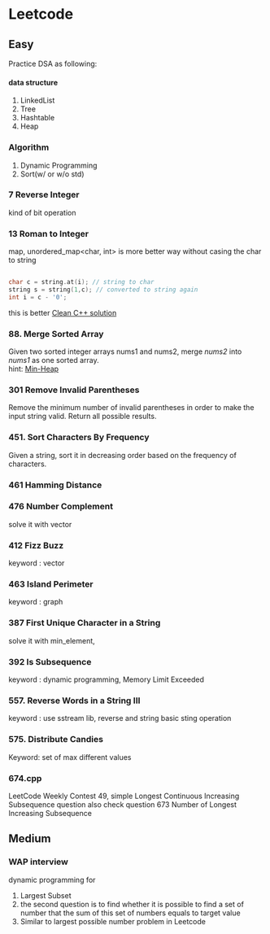 # Leetcode

## Easy

Practice DSA as following:

#### data structure
1. LinkedList
2. Tree
3. Hashtable
4. Heap

### Algorithm
1. Dynamic Programming
2. Sort(w/ or w/o std)


### 7 Reverse Integer
kind of bit operation

### 13 Roman to Integer
map, unordered_map<char, int> is more better way without casing the char to string
```cpp

char c = string.at(i); // string to char
string s = string(1,c); // converted to string again
int i = c - '0';

```

this is better [Clean C++ solution](https://leetcode.com/problems/roman-to-integer/discuss/ "C++ clean solution")

### 88. Merge Sorted Array   
Given two sorted integer arrays nums1 and nums2, merge *nums2* into *nums1* as one sorted array.  
hint: [Min-Heap](http://yuweiichen.com/merge-two-array/ "MergeSortedArray")
 
### 301 Remove Invalid Parentheses

Remove the minimum number of invalid parentheses in order to make the input string valid. Return all possible results.

### 451. Sort Characters By Frequency  
Given a string, sort it in decreasing order based on the frequency of characters.  

### 461 Hamming Distance

### 476 Number Complement
solve it with vector<int>

### 412 Fizz Buzz
keyword : vector<string>  


### 463 Island Perimeter  
keyword : graph

### 387 First Unique Character in a String
solve it with min_element, <climits>  

### 392 Is Subsequence
keyword : dynamic programming, Memory Limit Exceeded


### 557. Reverse Words in a String III  
keyword : use sstream lib, reverse and string basic sting operation  

### 575. Distribute Candies
Keyword: set of max different values


### 674.cpp

LeetCode Weekly Contest 49, simple Longest Continuous Increasing Subsequence question
also check question 673 Number of Longest Increasing Subsequence

## Medium

### WAP interview

dynamic programming for 
1. Largest Subset
2. the second question is to find whether it is possible to find a set of number that the sum of this set of numbers equals to target value
3. Similar to largest possible number problem in Leetcode